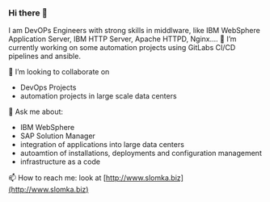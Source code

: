 ### Hi there 👋

I am DevOPs Engineers with strong skills in middlware, like IBM WebSphere Application Server, IBM HTTP Server, Apache HTTPD, Nginx....
🔭 I’m currently working on some automation projects using GitLabs CI/CD pipelines and ansible.
 
👯 I’m looking to collaborate on 
- DevOps Projects
- automation projects in large scale data centers

💬 Ask me about:
- IBM WebSphere
- SAP Solution Manager
- integration of applications into large data centers
- autoamtion of installations, deployments and configuration management
- infrastructure as a code

📫 How to reach me:
look at [http://www.slomka.biz](http://www.slomka.biz)
<!--
**slommi71/slommi71** is a ✨ _special_ ✨ repository because its `README.md` (this file) appears on your GitHub profile.


-->
